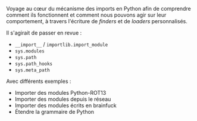 Voyage au cœur du mécanisme des imports en Python afin de comprendre comment ils fonctionnent et comment nous pouvons agir sur leur comportement, à travers l'écriture de _finders_ et de _loaders_ personnalisés.

Il s'agirait de passer en revue :
- `__import__` / `importlib.import_module`
- `sys.modules`
- `sys.path`
- `sys.path_hooks`
- `sys.meta_path`

Avec différents exemples :
- Importer des modules Python-ROT13
- Importer des modules depuis le réseau
- Importer des modules écrits en brainfuck
- Étendre la grammaire de Python
